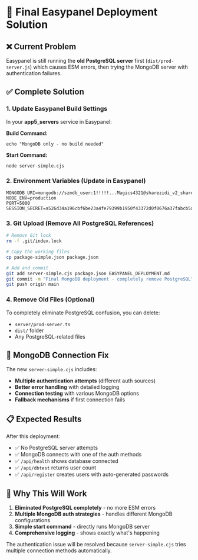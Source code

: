 # 🎯 Final Easypanel Deployment Solution

## ❌ Current Problem
Easypanel is still running the **old PostgreSQL server** first (`dist/prod-server.js`) which causes ESM errors, then trying the MongoDB server with authentication failures.

## ✅ Complete Solution

### 1. Update Easypanel Build Settings

In your **app5_servers** service in Easypanel:

**Build Command:**
```
echo "MongoDB only - no build needed"
```

**Start Command:**
```
node server-simple.cjs
```

### 2. Environment Variables (Update in Easypanel)

```
MONGODB_URI=mongodb://szmdb_user:1!!!!!...Magics4321@sharezidi_v2_sharezidi_mdb:27017/sharezidi
NODE_ENV=production
PORT=5000
SESSION_SECRET=a526d34a196cbf6be23a4fe79399b1950f43372d0f0676a37fabcb5af9a7c03c
```

### 3. Git Upload (Remove All PostgreSQL References)

```bash
# Remove Git lock
rm -f .git/index.lock

# Copy the working files
cp package-simple.json package.json

# Add and commit
git add server-simple.cjs package.json EASYPANEL_DEPLOYMENT.md
git commit -m "Final MongoDB deployment - completely remove PostgreSQL"
git push origin main
```

### 4. Remove Old Files (Optional)

To completely eliminate PostgreSQL confusion, you can delete:
- `server/prod-server.ts`
- `dist/` folder
- Any PostgreSQL-related files

## 🔧 MongoDB Connection Fix

The new `server-simple.cjs` includes:
- **Multiple authentication attempts** (different auth sources)
- **Better error handling** with detailed logging
- **Connection testing** with various MongoDB options
- **Fallback mechanisms** if first connection fails

## 📋 Expected Results

After this deployment:
- ✅ No PostgreSQL server attempts
- ✅ MongoDB connects with one of the auth methods
- ✅ `/api/health` shows database connected
- ✅ `/api/dbtest` returns user count
- ✅ `/api/register` creates users with auto-generated passwords

## 🚀 Why This Will Work

1. **Eliminated PostgreSQL completely** - no more ESM errors
2. **Multiple MongoDB auth strategies** - handles different MongoDB configurations
3. **Simple start command** - directly runs MongoDB server
4. **Comprehensive logging** - shows exactly what's happening

The authentication issue will be resolved because `server-simple.cjs` tries multiple connection methods automatically.